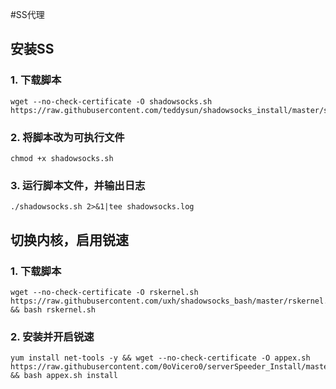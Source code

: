 #SS代理 

## 安装SS

### 1. 下载脚本

```shell
wget --no-check-certificate -O shadowsocks.sh https://raw.githubusercontent.com/teddysun/shadowsocks_install/master/shadowsocks.sh
```

### 2. 将脚本改为可执行文件

```shell
chmod +x shadowsocks.sh
```

### 3. 运行脚本文件，并输出日志

```shell
./shadowsocks.sh 2>&1|tee shadowsocks.log
```

## 切换内核，启用锐速

### 1. 下载脚本

```shell
wget --no-check-certificate -O rskernel.sh https://raw.githubusercontent.com/uxh/shadowsocks_bash/master/rskernel.sh && bash rskernel.sh
```

### 2. 安装并开启锐速

```shell
yum install net-tools -y && wget --no-check-certificate -O appex.sh https://raw.githubusercontent.com/0oVicero0/serverSpeeder_Install/master/appex.sh && bash appex.sh install
```

